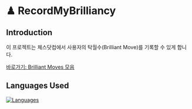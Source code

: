 # ♟ RecordMyBrilliancy

## Introduction
이 프로젝트는 체스닷컴에서 사용자의 탁월수(Brilliant Move)를 기록할 수 있게 합니다.

[바로가기: Brilliant Moves 모음](https://ibottledo.github.io/RecordMyBrilliancy/)

## Languages Used
[![Languages](https://skillicons.dev/icons?i=cpp,python)](https://skillicons.dev)